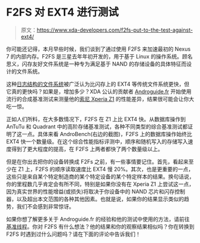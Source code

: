 # F2FS 对 EXT4 进行测试

> 原文：<https://www.xda-developers.com/f2fs-put-to-the-test-against-ext4/>

你可能还记得，本月早些时候，我们谈到了通过使用 F2FS 来加速最初的 Nexus 7 的内部内存。F2FS 是三星去年年初开发的，用于基于 Linux 的操作系统。顾名思义，闪存友好文件系统是一种专为满足基于 NAND 的存储设备的具体特征而设计的文件系统。

这种[日志结构的文件系统](http://en.wikipedia.org/wiki/Log-structured_file_system)被广泛认为比闪存上的 EXT4 等传统文件系统更快，但它真的更快吗？如果是，增加多少？XDA 公认的贡献者 [Androguide.fr](http://forum.xda-developers.com/member.php?u=4752917) 开始使用流行的合成基准测试来测量他的[索尼 Xperia Z1](http://forum.xda-developers.com/xperia-z1) 的性能差异，结果很可能会让你大吃一惊。

正如人们所料，在大多数情况下，F2FS 在 Z1 上比 EXT4 快。从数据库操作到 AnTuTu 和 Quadrant 中的高阶存储基准测试，各种不同类型的综合基准测试都证明了这一点。具体来看 AndroBench(右边的截图)，F2FS 上的数据库操作始终比 EXT4 快一个数量级。在这个综合性能指标评测中，顺序和随机写入的存储写入速度得到了更大程度的提高，在 F2FS 上两者都快了两个数量级以上。

但是在你出去把你的设备转换成 F2Fs 之前，有一些事情要记住。首先，看起来至少在 Z1 上，F2FS 的顺序读取速度比 EXT4 慢 20%。其次，也是更重要的一点，这些只是来自某个特定制造商的某个特定设备的某个特定样本的结果。换句话说，你的里程数几乎肯定会有所不同，特别是如果你没有在 Xperia Z1 上尝试这一点，因为真实世界的性能增益(或损失)将取决于你设备中的 NAND 芯片和闪存控制器，以及超出本文范围的各种其他因素。也就是说，如果你的结果显示类似的趋势，我们不会感到非常惊讶。

如果你想了解更多关于 Androguide.fr 的经验和他的测试中使用的方法，请前往[基准线程](http://forum.xda-developers.com/showthread.php?t=2697069)。你对 F2FS 有什么想法？他的结果和你的观察结果相似吗？你在转换到 F2FS 时遇到过什么问题吗？请在下面的评论中告诉我们！